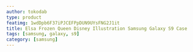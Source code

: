 ```yaml
---
author: tokodab
type: product
featimg: 1wdDpb6F37iPJCEFPpDUN9UYsFNG2J1it
title: Elsa Frozen Queen Disney Illustration Samsung Galaxy S9 Case
tags: [samsung, galaxy, s9]
category: [samsung]
---
```

